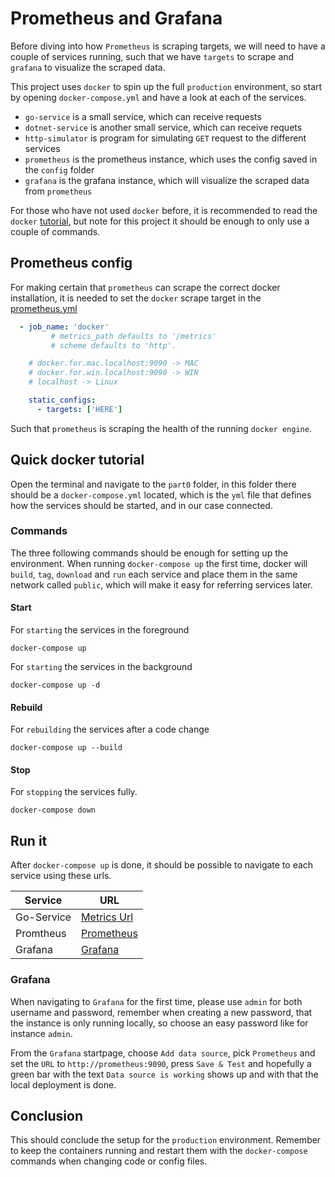 # Prometheus and Grafana

Before diving into how `Prometheus` is scraping targets, we will need to have a
couple of services running, such that we have `targets` to scrape and `grafana`
to visualize the scraped data.

This project uses `docker` to spin up the full `production` environment, so
start by opening `docker-compose.yml` and have a look at each of the services.

- `go-service` is a small service, which can receive requests
- `dotnet-service` is another small service, which can receive requets
- `http-simulator` is program for simulating `GET` request to the different
  services
- `prometheus` is the prometheus instance, which uses the config saved in the
  `config` folder
- `grafana` is the grafana instance, which will visualize the scraped data from
  `prometheus`

For those who have not used `docker` before, it is recommended to read the
`docker` [tutorial](https://docker-curriculum.com/), but note for this project
it should be enough to only use a couple of commands.

## Prometheus config

For making certain that `prometheus` can scrape the correct docker installation,
it is needed to set the `docker` scrape target in the
[prometheus.yml](configs/prometheus.yml)

```yaml
  - job_name: 'docker'
         # metrics_path defaults to '/metrics'
         # scheme defaults to 'http'.

    # docker.for.mac.localhost:9090 -> MAC
    # docker.for.win.localhost:9090 -> WIN
    # localhost -> Linux

    static_configs:
      - targets: ['HERE']
```

Such that `prometheus` is scraping the health of the running `docker engine`.

## Quick docker tutorial

Open the terminal and navigate to the `part0` folder, in this folder there
should be a `docker-compose.yml` located, which is the `yml` file that defines
how the services should be started, and in our case connected.

### Commands

The three following commands should be enough for setting up the environment.
When running `docker-compose up` the first time, docker will `build`, `tag`,
`download` and `run` each service and place them in the same network called
`public`, which will make it easy for referring services later.

#### Start

For `starting` the services in the foreground

```
docker-compose up
```

For `starting` the services in the background

```
docker-compose up -d
```

#### Rebuild

For `rebuilding` the services after a code change

```
docker-compose up --build
```

#### Stop

For `stopping` the services fully.

```
docker-compose down
```

## Run it

After `docker-compose up` is done, it should be possible to navigate to each
service using these urls.

| Service | URL |
| --- | --- |
| Go-Service | [Metrics Url](http://localhost:8080/metrics) |
| Promtheus | [Prometheus](http://localhost:9090) |
| Grafana | [Grafana](http://localhost:3000) |

### Grafana

When navigating to `Grafana` for the first time, please use `admin` for both
username and password, remember when creating a new password, that the instance
is only running locally, so choose an easy password like for instance `admin`.

From the `Grafana` startpage, choose `Add data source`, pick `Prometheus`
and set the `URL` to `http://prometheus:9090`, press `Save & Test` and
hopefully a green bar with the text `Data source is working` shows up and with
that the local deployment is done.

## Conclusion

This should conclude the setup for the `production` environment. Remember to
keep the containers running and restart them with the `docker-compose` commands
when changing code or config files.
